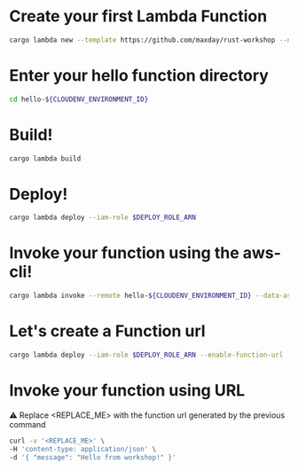 # Create your first Lambda Function
```bash
cargo lambda new --template https://github.com/maxday/rust-workshop --no-interactive hello-${CLOUDENV_ENVIRONMENT_ID}
```

# Enter your hello function directory
```bash
cd hello-${CLOUDENV_ENVIRONMENT_ID}
```

# Build!
```bash
cargo lambda build
```

# Deploy!
```bash
cargo lambda deploy --iam-role $DEPLOY_ROLE_ARN
```

# Invoke your function using the aws-cli!
```bash
cargo lambda invoke --remote hello-${CLOUDENV_ENVIRONMENT_ID} --data-ascii '{ "message": "Hello from workshop!" }'
```

# Let's create a Function url
```bash
cargo lambda deploy --iam-role $DEPLOY_ROLE_ARN --enable-function-url
```

# Invoke your function using URL 
⚠️ Replace <REPLACE_ME> with the function url generated by the previous command
```bash
curl -v '<REPLACE_ME>' \
-H 'content-type: application/json' \
-d '{ "message": "Hello from workshop!" }'
```